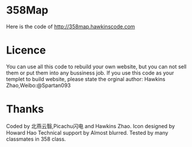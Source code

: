 # 358Map
Here is the code of http://358map.hawkinscode.com

# Licence
You can use all this code to rebuild your own website, but you can not sell them or put them into any bussiness job.
If you use this code as your templet to build website, please state the orginal author: Hawkins Zhao,Weibo:@Spartan093

# Thanks
Coded by 北燕云翳,Picachu闪电 and Hawkins Zhao.
Icon designed by Howard Hao
Technical support by Almost blurred.
Tested by many classmates in 358 class.
